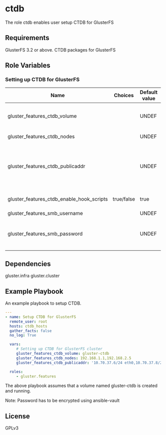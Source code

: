 ctdb
=========

The role ctdb enables user setup CTDB for GlusterFS

Requirements
------------

GlusterFS 3.2 or above.
CTDB packages for GlusterFS

Role Variables
--------------

### Setting up CTDB for GlusterFS

| Name                     |Choices| Default value         | Comments                          |
|--------------------------|-------|-----------------------|-----------------------------------|
| gluster_features_ctdb_volume |    | UNDEF | GlusterFS volumename to configure with CTDB|
| gluster_features_ctdb_nodes  |  | UNDEF | Comma separated list of IP addresses  |
| gluster_features_ctdb_publicaddr | | UNDEF | Comma separated list of public addresses with interface. For eg: 10.70.37.6/24 eth0,10.70.37.8/24 eth0|
| gluster_features_ctdb_enable_hook_scripts | true/false | true | Enable the hook scripts to stop/start ctdb |
| gluster_features_smb_username | | UNDEF | Samba username |
| gluster_features_smb_password | | UNDEF | Samba password. Note that password variable has to be encrypted using ansible-vault |

Dependencies
------------

gluster.infra
gluster.cluster

Example Playbook
----------------

An example playbook to setup CTDB.

```yaml
---
- name: Setup CTDB for GlusterFS
  remote_user: root
  hosts: ctdb_hosts
  gather_facts: false
  no_log: True

  vars:
     # Setting up CTDB for GlusterFS cluster
     gluster_features_ctdb_volume: gluster-ctdb
     gluster_features_ctdb_nodes: 192.168.1.1,192.168.2.5
     gluster_features_ctdb_publicaddr: '10.70.37.6/24 eth0,10.70.37.8/24 eth0'

  roles:
     - gluster.features

```

The above playbook assumes that a volume named gluster-ctdb is created and running.

Note: Password has to be encrypted using ansible-vault

License
-------

GPLv3


